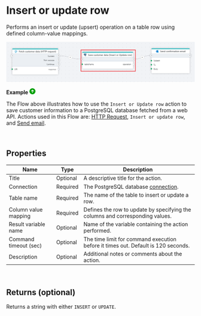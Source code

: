 # Insert or update row

Performs an insert or update (upsert) operation on a table row using defined column-value mappings.

![img](../../../../images/flow/postgresql-upsert.png)

**Example** ![img](../../../../images/strz.jpg)

The Flow above illustrates how to use the `Insert or Update row` action to save customer information to a PostgreSQL database fetched from a web API. Actions used in this Flow are: [HTTP Request](../http/http-request.md), `Insert or update row`, and [Send email](../microsoft-365-outlook/send-email.md).

<br/>

## Properties

| Name                  | Type     | Description                                                                       |
| --------------------- | -------- | --------------------------------------------------------------------------------- |
| Title                 | Optional | A descriptive title for the action.                                               |
| Connection            | Required | The PostgreSQL database [connection](postgresql-connection.md).                   |
| Table name            | Required | The name of the table to insert or update a row.                                  |
| Column value mapping  | Required | Defines the row to update by specifying the columns and corresponding values.     |
| Result variable name  | Optional | Name of the variable containing the action performed.                             |
| Command timeout (sec) | Optional | The time limit for command execution before it times out. Default is 120 seconds. |
| Description           | Optional | Additional notes or comments about the action.                                    |

<br/>

## Returns (optional)

Returns a string with either `INSERT` or `UPDATE`.
